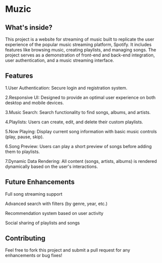 # Muzic
## What's inside?
This project is a website for streaming of music built to replicate the user experience of the popular music streaming platform, Spotify. It includes features like browsing music, creating playlists, and managing songs. The project serves as a demonstration of front-end and back-end integration, user authentication, and a music streaming interface.
## Features

1.User Authentication:
Secure login and registration system.

2.Responsive UI: 
Designed to provide an optimal user experience on both desktop and mobile devices.

3.Music Search: Search functionality to find songs, albums, and artists.

4.Playlists: Users can create, edit, and delete their custom playlists.

5.Now Playing: Display current song information with basic music controls (play, pause, skip).

6.Song Preview: Users can play a short preview of songs before adding them to playlists.

7.Dynamic Data Rendering: All content (songs, artists, albums) is rendered dynamically based on the user's interactions.

## Future Enhancements
Full song streaming support

Advanced search with filters (by genre, year, etc.)

Recommendation system based on user activity

Social sharing of playlists and songs

## Contributing

Feel free to fork this project and submit a pull request for any enhancements or bug fixes!

